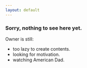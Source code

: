 ```yaml
---
layout: default
---
```


### [](#header-3)Sorry, nothing to see here yet.

Owner is still:
* too lazy to create contents.
* looking for motivation.
* watching American Dad.

<!--
### [](#header-3)Table of Contents
[Link to another page](another-page).
-->